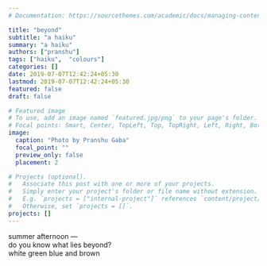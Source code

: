 ```yaml
---
# Documentation: https://sourcethemes.com/academic/docs/managing-content/

title: "beyond"
subtitle: "a haiku"
summary: "a haiku"
authors: ["pranshu"]
tags: ["haiku",  "colours"]
categories: []
date: 2019-07-07T12:42:24+05:30
lastmod: 2019-07-07T12:42:24+05:30
featured: false
draft: false

# Featured image
# To use, add an image named `featured.jpg/png` to your page's folder.
# Focal points: Smart, Center, TopLeft, Top, TopRight, Left, Right, BottomLeft, Bottom, BottomRight.
image:
  caption: "Photo by Pranshu Gaba"
  focal_point: ""
  preview_only: false
  placement: 2

# Projects (optional).
#   Associate this post with one or more of your projects.
#   Simply enter your project's folder or file name without extension.
#   E.g. `projects = ["internal-project"]` references `content/project/deep-learning/index.md`.
#   Otherwise, set `projects = []`.
projects: []
---
```


summer afternoon —  
do you know what lies beyond?   
white green blue and brown   
